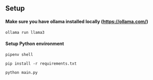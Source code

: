 ## Setup


#### Make sure you have ollama installed locally (https://ollama.com/)

`ollama run llama3` 

#### Setup Python environment

`pipenv shell`

`pip install -r requirements.txt`

`python main.py`

